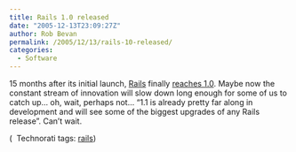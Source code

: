 ```yaml
---
title: Rails 1.0 released
date: "2005-12-13T23:09:27Z"
author: Rob Bevan
permalink: /2005/12/13/rails-10-released/
categories:
  - Software
---
```

15 months after its initial launch, [Rails][1] finally [reaches 1.0][2]. Maybe now the constant stream of innovation will slow down long enough for some of us to catch up&#8230; oh, wait, perhaps not&#8230; &#8220;1.1 is already pretty far along in development and will see some of the biggest upgrades of any Rails release&#8221;. Can&#8217;t wait.

<p class="technorati-tags">
  (<img style="float: none; padding: 2px 2px 0 2px;"  src="http://robbevan.com/blog/wp-content/themes/robbevan/images/technorati-small.gif" alt="" /> Technorati tags: <a href="http://technorati.com/tag/rails" rel="tag">rails</a>)
</p>

 [1]: http://www.rubyonrails.com/
 [2]: http://weblog.rubyonrails.com/articles/2005/12/13/rails-1-0-party-like-its-one-oh-oh
